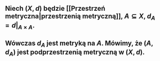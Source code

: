 ##  Niech $(X,d)$ będzie [[Przestrzeń metryczna|przestrzenią metryczną]], $A \subseteq X$, $d_A = d|_{A\times A}$.
## Wówczas $d_A$ jest metryką na $A$. Mówimy, że $(A, d_A)$ jest **podprzestrzenią metryczną** w $(X,d)$.
